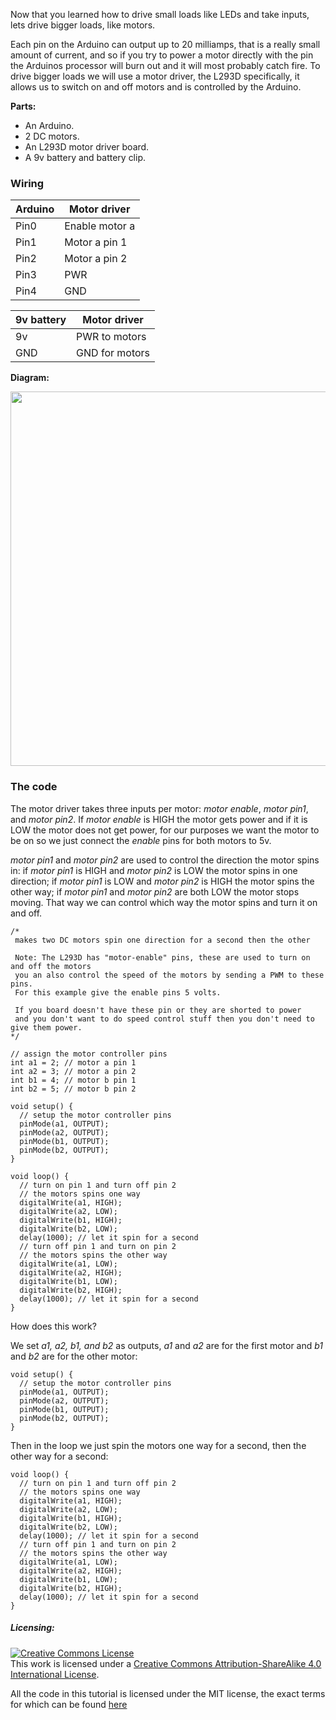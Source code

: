 Now that you learned how to drive small loads like LEDs and take inputs,
lets drive bigger loads, like motors.

Each pin on the Arduino can output up to 20 milliamps, that is a really small amount of current,
and so if you try to power a motor directly with the pin the Arduinos processor will burn out
and it will most probably catch fire.
To drive bigger loads we will use a motor driver, the L293D specifically, it
allows us to switch on and off motors and is controlled by the Arduino.

**Parts:**

* An Arduino.
* 2 DC motors.
* An L293D motor driver board.
* A 9v battery and battery clip.

### Wiring

Arduino     |  Motor driver
------------|-------------------
Pin0        |  Enable motor a
Pin1        |  Motor a pin 1
Pin2        |  Motor a pin 2
Pin3        |  PWR
Pin4        |  GND

9v battery  |  Motor driver
------------|------------------
9v          |  PWR to motors
GND         |  GND for motors

**Diagram:**

<img class="wp-image-112 size-full aligncenter" src="https://aaalearn.mystagingwebsite.com/wp-content/uploads/2018/03/motors.png" alt="" width="600" height="599" />

### The code
The motor driver takes three inputs per motor: *motor enable*, *motor pin1*, and *motor pin2*.
If *motor enable* is HIGH the motor gets power and if it is LOW the motor does not get power, for our purposes we want the motor to be on so we just connect the *enable*
pins for both motors to 5v.

*motor pin1* and *motor pin2* are used to control the direction the motor spins in:
if *motor pin1* is HIGH and *motor pin2* is LOW the motor spins in one direction;
if *motor pin1* is LOW and *motor pin2* is HIGH the motor spins the other way;
if *motor pin1* and *motor pin2* are both LOW the motor stops moving.
That way we can control which way the motor spins and turn it on and off.

```
/*
 makes two DC motors spin one direction for a second then the other

 Note: The L293D has "motor-enable" pins, these are used to turn on and off the motors
 you an also control the speed of the motors by sending a PWM to these pins.
 For this example give the enable pins 5 volts.

 If you board doesn't have these pin or they are shorted to power
 and you don't want to do speed control stuff then you don't need to give them power.
*/

// assign the motor controller pins
int a1 = 2; // motor a pin 1
int a2 = 3; // motor a pin 2
int b1 = 4; // motor b pin 1
int b2 = 5; // motor b pin 2

void setup() {
  // setup the motor controller pins
  pinMode(a1, OUTPUT);
  pinMode(a2, OUTPUT);
  pinMode(b1, OUTPUT);
  pinMode(b2, OUTPUT);
}

void loop() {
  // turn on pin 1 and turn off pin 2
  // the motors spins one way
  digitalWrite(a1, HIGH);
  digitalWrite(a2, LOW);
  digitalWrite(b1, HIGH);
  digitalWrite(b2, LOW);
  delay(1000); // let it spin for a second
  // turn off pin 1 and turn on pin 2
  // the motors spins the other way
  digitalWrite(a1, LOW);
  digitalWrite(a2, HIGH);
  digitalWrite(b1, LOW);
  digitalWrite(b2, HIGH);
  delay(1000); // let it spin for a second
}
```
How does this work?

We set *a1, a2, b1, and b2* as outputs, *a1* and *a2* are for the first motor
and *b1* and *b2* are for the other motor:
```
void setup() {
  // setup the motor controller pins
  pinMode(a1, OUTPUT);
  pinMode(a2, OUTPUT);
  pinMode(b1, OUTPUT);
  pinMode(b2, OUTPUT);
}
```
Then in the loop we just spin the motors one way for a second, then the other
way for a second:
```
void loop() {
  // turn on pin 1 and turn off pin 2
  // the motors spins one way
  digitalWrite(a1, HIGH);
  digitalWrite(a2, LOW);
  digitalWrite(b1, HIGH);
  digitalWrite(b2, LOW);
  delay(1000); // let it spin for a second
  // turn off pin 1 and turn on pin 2
  // the motors spins the other way
  digitalWrite(a1, LOW);
  digitalWrite(a2, HIGH);
  digitalWrite(b1, LOW);
  digitalWrite(b2, HIGH);
  delay(1000); // let it spin for a second
}
```
##### Licensing:

<a rel="license" href="http://creativecommons.org/licenses/by-sa/4.0/"><img alt="Creative Commons License" style="border-width:0" src="https://i.creativecommons.org/l/by-sa/4.0/88x31.png" /></a><br />This work is licensed under a <a rel="license" href="http://creativecommons.org/licenses/by-sa/4.0/">Creative Commons Attribution-ShareAlike 4.0 International License</a>.

All the code in this tutorial is licensed under the MIT license, the exact terms for which can be found [here](https://github.com/afshaan4/other_arduino_projects/blob/master/LICENSE)
